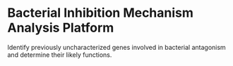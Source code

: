 # Bacterial Inhibition Mechanism Analysis Platform
Identify previously uncharacterized genes involved in bacterial antagonism and determine their likely functions.